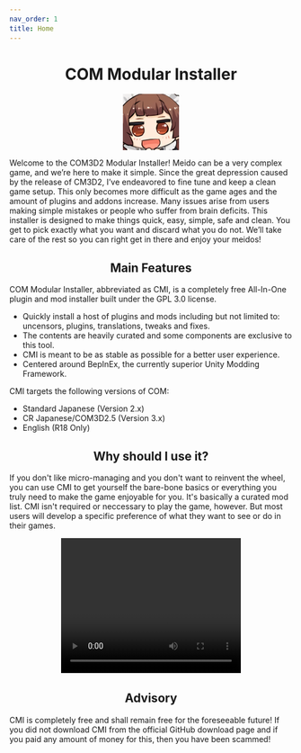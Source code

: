 ```yaml
---
nav_order: 1
title: Home
---
```

<center>
  <h1>COM Modular Installer</h1>
  <img class="rounded" width="100" height="100" align="center" src="https://github.com/krypto5863/COM-Modular-Installer/blob/gh-pages/siteICon.png?raw=true">
</center>

Welcome to the COM3D2 Modular Installer! Meido can be a very complex game, and we’re here to make it simple. Since the great depression caused by the release of CM3D2, I’ve endeavored to fine tune and keep a clean game setup. This only becomes more difficult as the game ages and the amount of plugins and addons increase. Many issues arise from users making simple mistakes or people who suffer from brain deficits. This installer is designed to make things quick, easy, simple, safe and clean. You get to pick exactly what you want and discard what you do not. We’ll take care of the rest so you can right get in there and enjoy your meidos!

<h2 align="center"> Main Features </h2>

COM Modular Installer, abbreviated as CMI, is a completely free All-In-One plugin and mod installer built under the GPL 3.0 license.

- Quickly install a host of plugins and mods including but not limited to: uncensors, plugins, translations, tweaks and fixes.
- The contents are heavily curated and some components are exclusive to this tool.
- CMI is meant to be as stable as possible for a better user experience.
- Centered around BepInEx, the currently superior Unity Modding Framework.

CMI targets the following versions of COM:

- Standard Japanese (Version 2.x)
- CR Japanese/COM3D2.5 (Version 3.x)
- English (R18 Only)

<h2 align="center"> Why should I use it? </h2>

If you don't like micro-managing and you don't want to reinvent the wheel, you can use CMI to get yourself the bare-bone basics or everything you truly need to make the game enjoyable for you. It's basically a curated mod list. CMI isn't required or neccessary to play the game, however. But most users will develop a specific preference of what they want to see or do in their games.

<center>
  <video width="320" height="240" autoplay loop>
    <source src="https://user-images.githubusercontent.com/29824718/145638344-28ad53a2-7f3e-4084-993a-f3dfb4d1e397.mp4" type="video/mp4">
    Your browser does not support the video tag.
  </video> 
</center>

<h2 align="center">Advisory</h2>
CMI is completely free and shall remain free for the foreseeable future! If you did not download CMI from the official GitHub download page and if you paid any amount of money for this, then you have been scammed!
